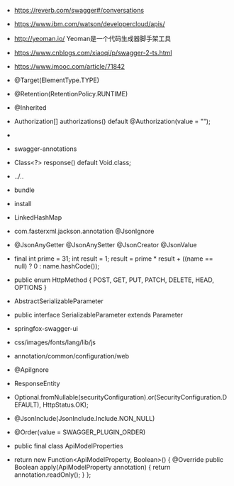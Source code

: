 * https://reverb.com/swagger#/conversations
* https://www.ibm.com/watson/developercloud/apis/
* http://yeoman.io/ Yeoman是一个代码生成器脚手架工具
* https://www.cnblogs.com/xiaoqi/p/swagger-2-ts.html
* https://www.imooc.com/article/71842

* @Target(ElementType.TYPE)
* @Retention(RetentionPolicy.RUNTIME)
* @Inherited
* Authorization[] authorizations() default @Authorization(value = "");
* <p>
* swagger-annotations
* Class<?> response() default Void.class;
* <relativePath>../..</relativePath>
* <packaging>bundle</packaging>
* <defaultGoal>install</defaultGoal>
* LinkedHashMap
* com.fasterxml.jackson.annotation  @JsonIgnore 
* @JsonAnyGetter   @JsonAnySetter @JsonCreator @JsonValue
* final int prime = 31;
        int result = 1;
        result = prime * result + ((name == null) ? 0 : name.hashCode());
* public enum HttpMethod {
    POST,
    GET,
    PUT,
    PATCH,
    DELETE,
    HEAD,
    OPTIONS
}
* AbstractSerializableParameter
* public interface SerializableParameter extends Parameter
* springfox-swagger-ui
* css/images/fonts/lang/lib/js
* annotation/common/configuration/web
* @ApiIgnore
* ResponseEntity<SecurityConfiguration>
* Optional.fromNullable(securityConfiguration).or(SecurityConfiguration.DEFAULT), HttpStatus.OK);
* @JsonInclude(JsonInclude.Include.NON_NULL)
* @Order(value = SWAGGER_PLUGIN_ORDER)
* public final class ApiModelProperties
* return new Function<ApiModelProperty, Boolean>() {
      @Override
      public Boolean apply(ApiModelProperty annotation) {
        return annotation.readOnly();
      }
    };
